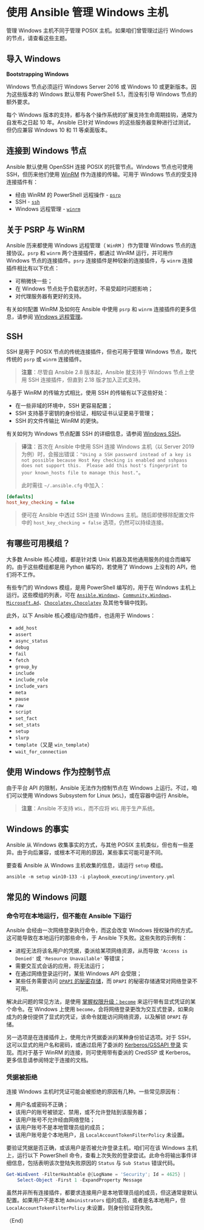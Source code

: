 # 使用 Ansible 管理 Windows 主机


管理 Windows 主机不同于管理 POSIX 主机。如果咱们曾管理过运行 Windows 的节点，请查看这些主题。


## 导入 Windows

**Bootstrapping Windows**


Windows 节点必须运行 Windows Server 2016 或 Windows 10 或更新版本。因为这些版本的 Windows 默认带有 PowerShell 5.1，而没有引导 Windows 节点的额外要求。


每个 Windows 版本的支持，都与各个操作系统的扩展支持生命周期挂钩，通常为自发布之日起 10 年。Ansible 已针对 Windows 的这些服务器变种进行过测试，但仍应兼容 Windows 10 和 11 等桌面版本。


## 连接到 Windows 节点


Ansible 默认使用 OpenSSH 连接 POSIX 的托管节点。Windows 节点也可使用 SSH，但历来他们使用 [WinRM](https://learn.microsoft.com/en-us/windows/win32/winrm/about-windows-remote-management) 作为连接的传输。可用于 Windows 节点的受支持连接插件有：

- 经由 WinRM 的 PowerShell 远程操作 - [`psrp`](https://docs.ansible.com/ansible/latest/collections/ansible/builtin/psrp_connection.html#psrp-connection)
- SSH - [`ssh`](https://docs.ansible.com/ansible/latest/collections/ansible/builtin/ssh_connection.html#ssh-connection)
- Windows 远程管理 - [`winrm`](https://docs.ansible.com/ansible/latest/collections/ansible/builtin/winrm_connection.html#winrm-connection)


## 关于 PSRP 与 WinRM

Ansible 历来都使用 Windows 远程管理（ `WinRM` ）作为管理 Windows 节点的连接协议。`psrp` 和 `winrm` 两个连接插件，都通过 WinRM 运行，并可用作 Windows 节点的连接插件。`psrp` 连接插件是种较新的连接插件，与 `winrm` 连接插件相比有以下优点：


- 可稍微快一些；
- 在 Windows 节点处于负载状态时，不易受超时问题影响；
- 对代理服务器有更好的支持。

有关如何配置 WinRM 及如何在 Ansible 中使用 `psrp` 和 `winrm` 连接插件的更多信息，请参阅 [Windows 远程管理](./win/winrm.md)。


## SSH

SSH 是用于 POSIX 节点的传统连接插件，但也可用于管理 Windows 节点，取代传统的 `psrp` 或 `winrm` 连接插件。

> **注意**：尽管自 Ansible 2.8 版本起，Ansible 就支持于 Windows 节点上使用 SSH 连接插件，但直到 2.18 版才加入正式支持。


与基于 WinRM 的传输方式相比，使用 SSH 的传输有以下这些好处：

- 在一些非域的环境中，SSH 更容易配置；
- SSH 支持基于密钥的身份验证，相较证书认证更易于管理；
- SSH 的文件传输比 WinRM 的更快。


有关如何为 Windows 节点配置 SSH 的详细信息，请参阅 [Windows SSH](./win/ssh.md)。

> **译注**：首次在 Ansible 中使用 SSH 连接 Windows 主机（以 Server 2019 为例）时，会报出错误：`"Using a SSH password instead of a key is not possible because Host Key checking is enabled and sshpass does not support this.  Please add this host's fingerprint to your known_hosts file to manage this host."`。
>
> 此时需往 `~/.ansible.cfg` 中加入：

```ini
[defaults]
host_key_checking = false
```

> 便可在 Ansible 中透过 SSH 连接 Windows 主机。随后即使移除配置文件中的 `host_key_checking = false` 选项，仍然可以持续连接。

## 有哪些可用模组？


大多数 Ansible 核心模组，都是针对类 Unix 机器及其他通用服务的组合而编写的。由于这些模组都是用 Python 编写的，若使用了 Windows 上没有的 API，他们将不工作。

有些专门的 Windows 模组，是用 PowerShell 编写的，用于在 Windows 主机上运行。这些模组的列表，可在 [`Ansible.Windows`](https://docs.ansible.com/ansible/latest/collections/ansible/windows/index.html#plugins-in-ansible-windows)、[`Community.Windows`](https://docs.ansible.com/ansible/latest/collections/community/windows/index.html#plugins-in-community-windows)、[`Microsoft.Ad`](https://docs.ansible.com/ansible/latest/collections/microsoft/ad/index.html#plugins-in-microsoft-ad)、[`Chocolatey.Chocolatey`](https://docs.ansible.com/ansible/latest/collections/chocolatey/chocolatey/index.html#plugins-in-chocolatey-chocolatey) 及其他专辑中找到。


此外，以下 Ansible 核心模组/动作插件，也适用于 Windows：


- `add_host`
- `assert`
- `async_status`
- `debug`
- `fail`
- `fetch`
- `group_by`
- `include`
- `include_role`
- `include_vars`
- `meta`
- `pause`
- `raw`
- `script`
- `set_fact`
- `set_stats`
- `setup`
- `slurp`
- `template`（又是 `win_template`）
- `wait_for_connection`

## 使用 Windows 作为控制节点

由于平台 API 的限制，Ansible 无法作为控制节点在 Windows 上运行。不过，咱们可以使用 Windows Subsystem for Linux (`WSL`)，或在容器中运行 Ansible。


> **注意**：Ansible 不支持 `WSL`，而不应将 `WSL` 用于生产系统。


## Windows 的事实


Ansible 从 Windows 收集事实的方式，与其他 POSIX 主机类似，但也有一些差异。由于向后兼容，或根本不可用的原因，某些事实可能可是不同。

要查看 Ansible 从 Windows 主机收集的信息，请运行 `setup` 模组。


```console
ansible -m setup win10-133 -i playbook_executing/inventory.yml
```

## 常见的 Windows 问题

### 命令可在本地运行，但不能在 Ansible 下运行

Ansible 会经由一次网络登录执行命令，而这会改变 Windows 授权操作的方式。这可能导致在本地运行的那些命令，于 Ansible 下失败。这些失败的示例有：

- 进程无法将该名用户的凭据，委派给某项网络资源，从而导致 `'Access is Denied'` 或 `'Resource Unavailable'` 等错误；
- 需要交互式会话的应用，将无法运行；
- 在通过网络登录运行时，某些 Windows API 会受限；
- 某些任务需要访问 [`DPAPI` 的秘密存储](https://www.thehacker.recipes/ad/movement/credentials/dumping/dpapi-protected-secrets)，而 `DPAPI` 的秘密存储通常对网络登录不可用。

解决此问题的常见方法，是使用 [掌握权限升级：`become`](../playbook/executing/become.md) 来运行带有显式凭证的某个命令。在 Windows 上使用 `become`，会将网络登录更改为交互式登录，如果向成为的身份提供了显式的凭证，该命令就能访问网络资源，以及解锁 `DPAPI` 存储。

另一选项是在连接插件上，使用允许凭据委派的某种身份验证选项。对于 SSH，这可以显式的用户名和密码，或通过启用了委派的 [Kerberos/GSSAPI 登录](https://www.microfocus.com/documentation/rsit-server-windows/8-4-0/windows-server-guide/gssapi_auth_ov.html) 实现。而对于基于 WinRM 的连接，则可使用带有委派的 CredSSP 或 Kerberos。更多信息请参阅特定于连接的文档。


### 凭据被拒绝

连接 Windows 主机时凭证可能会被拒绝的原因有几种。一些常见原因有：

- 用户名或密码不正确；
- 该用户的账号被锁定、禁用，或不允许登陆到该服务器；
- 该用户账号不允许经由网络登陆；
- 该用户账号不是本地管理员组的成员；
- 该用户账号是个本地用户，且 `LocalAccountTokenFilterPolicy` 未设置。


要验证凭据是否正确，或该用户是否被允许登录主机，咱们可在该 Windows 主机上，运行以下 PowerShell 命令，查看上次失败的登录尝试。此命令将输出事件详细信息，包括表明该次登陆失败原因的 `Status` 与 `Sub Status` 错误代码。


```powershell
Get-WinEvent -FilterHashtable @{LogName = 'Security'; Id = 4625} |
    Select-Object -First 1 -ExpandProperty Message
```

虽然并非所有连接插件，都要求连接用户是本地管理员组的成员，但这通常是默认配置。如果用户不是本地 `Administrators` 组的成员，或者是名本地用户，但 `LocalAccountTokenFilterPolicy` 未设置，则身份验证将失败。


（End）


